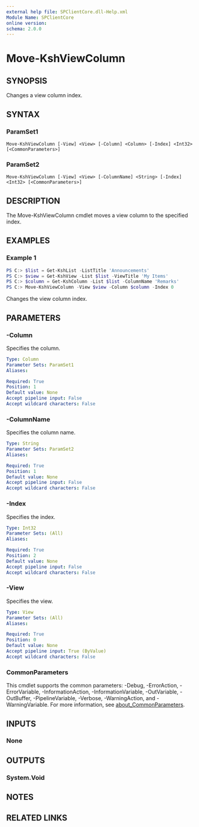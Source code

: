 ```yaml
---
external help file: SPClientCore.dll-Help.xml
Module Name: SPClientCore
online version:
schema: 2.0.0
---
```


# Move-KshViewColumn

## SYNOPSIS
Changes a view column index.

## SYNTAX

### ParamSet1
```
Move-KshViewColumn [-View] <View> [-Column] <Column> [-Index] <Int32> [<CommonParameters>]
```

### ParamSet2
```
Move-KshViewColumn [-View] <View> [-ColumnName] <String> [-Index] <Int32> [<CommonParameters>]
```

## DESCRIPTION
The Move-KshViewColumn cmdlet moves a view column to the specified index.

## EXAMPLES

### Example 1
```powershell
PS C:> $list = Get-KshList -ListTitle 'Announcements'
PS C:> $view = Get-KshView -List $list -ViewTitle 'My Items'
PS C:> $column = Get-KshColumn -List $list -ColumnName 'Remarks'
PS C:> Move-KshViewColumn -View $view -Column $column -Index 0
```

Changes the view column index.

## PARAMETERS

### -Column
Specifies the column.

```yaml
Type: Column
Parameter Sets: ParamSet1
Aliases:

Required: True
Position: 1
Default value: None
Accept pipeline input: False
Accept wildcard characters: False
```

### -ColumnName
Specifies the column name.

```yaml
Type: String
Parameter Sets: ParamSet2
Aliases:

Required: True
Position: 1
Default value: None
Accept pipeline input: False
Accept wildcard characters: False
```

### -Index
Specifies the index.

```yaml
Type: Int32
Parameter Sets: (All)
Aliases:

Required: True
Position: 2
Default value: None
Accept pipeline input: False
Accept wildcard characters: False
```

### -View
Specifies the view.

```yaml
Type: View
Parameter Sets: (All)
Aliases:

Required: True
Position: 0
Default value: None
Accept pipeline input: True (ByValue)
Accept wildcard characters: False
```

### CommonParameters
This cmdlet supports the common parameters: -Debug, -ErrorAction, -ErrorVariable, -InformationAction, -InformationVariable, -OutVariable, -OutBuffer, -PipelineVariable, -Verbose, -WarningAction, and -WarningVariable. For more information, see [about_CommonParameters](http://go.microsoft.com/fwlink/?LinkID=113216).

## INPUTS

### None

## OUTPUTS

### System.Void

## NOTES

## RELATED LINKS
